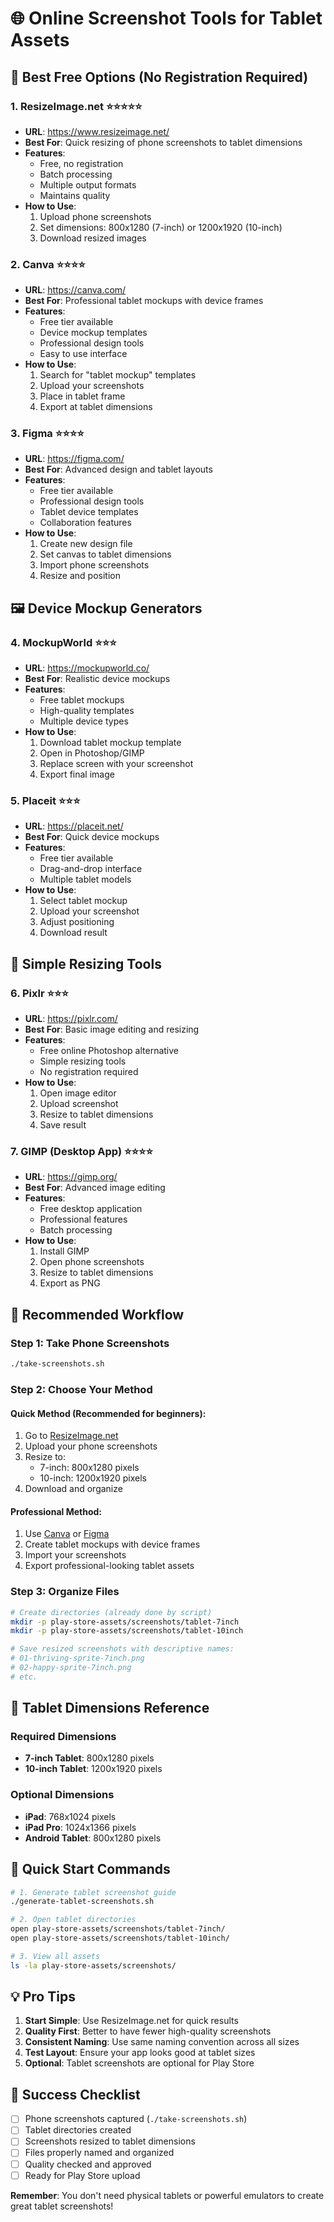 # 🌐 Online Screenshot Tools for Tablet Assets

## 🎯 **Best Free Options (No Registration Required)**

### 1. **ResizeImage.net** ⭐⭐⭐⭐⭐
- **URL**: https://www.resizeimage.net/
- **Best For**: Quick resizing of phone screenshots to tablet dimensions
- **Features**:
  - Free, no registration
  - Batch processing
  - Multiple output formats
  - Maintains quality
- **How to Use**:
  1. Upload phone screenshots
  2. Set dimensions: 800x1280 (7-inch) or 1200x1920 (10-inch)
  3. Download resized images

### 2. **Canva** ⭐⭐⭐⭐
- **URL**: https://canva.com/
- **Best For**: Professional tablet mockups with device frames
- **Features**:
  - Free tier available
  - Device mockup templates
  - Professional design tools
  - Easy to use interface
- **How to Use**:
  1. Search for "tablet mockup" templates
  2. Upload your screenshots
  3. Place in tablet frame
  4. Export at tablet dimensions

### 3. **Figma** ⭐⭐⭐⭐
- **URL**: https://figma.com/
- **Best For**: Advanced design and tablet layouts
- **Features**:
  - Free tier available
  - Professional design tools
  - Tablet device templates
  - Collaboration features
- **How to Use**:
  1. Create new design file
  2. Set canvas to tablet dimensions
  3. Import phone screenshots
  4. Resize and position

## 🖼️ **Device Mockup Generators**

### 4. **MockupWorld** ⭐⭐⭐
- **URL**: https://mockupworld.co/
- **Best For**: Realistic device mockups
- **Features**:
  - Free tablet mockups
  - High-quality templates
  - Multiple device types
- **How to Use**:
  1. Download tablet mockup template
  2. Open in Photoshop/GIMP
  3. Replace screen with your screenshot
  4. Export final image

### 5. **Placeit** ⭐⭐⭐
- **URL**: https://placeit.net/
- **Best For**: Quick device mockups
- **Features**:
  - Free tier available
  - Drag-and-drop interface
  - Multiple tablet models
- **How to Use**:
  1. Select tablet mockup
  2. Upload your screenshot
  3. Adjust positioning
  4. Download result

## 📐 **Simple Resizing Tools**

### 6. **Pixlr** ⭐⭐⭐
- **URL**: https://pixlr.com/
- **Best For**: Basic image editing and resizing
- **Features**:
  - Free online Photoshop alternative
  - Simple resizing tools
  - No registration required
- **How to Use**:
  1. Open image editor
  2. Upload screenshot
  3. Resize to tablet dimensions
  4. Save result

### 7. **GIMP** (Desktop App) ⭐⭐⭐⭐
- **URL**: https://gimp.org/
- **Best For**: Advanced image editing
- **Features**:
  - Free desktop application
  - Professional features
  - Batch processing
- **How to Use**:
  1. Install GIMP
  2. Open phone screenshots
  3. Resize to tablet dimensions
  4. Export as PNG

## 🎨 **Recommended Workflow**

### Step 1: Take Phone Screenshots
```bash
./take-screenshots.sh
```

### Step 2: Choose Your Method

#### **Quick Method (Recommended for beginners):**
1. Go to [ResizeImage.net](https://www.resizeimage.net/)
2. Upload your phone screenshots
3. Resize to:
   - 7-inch: 800x1280 pixels
   - 10-inch: 1200x1920 pixels
4. Download and organize

#### **Professional Method:**
1. Use [Canva](https://canva.com/) or [Figma](https://figma.com/)
2. Create tablet mockups with device frames
3. Import your screenshots
4. Export professional-looking tablet assets

### Step 3: Organize Files
```bash
# Create directories (already done by script)
mkdir -p play-store-assets/screenshots/tablet-7inch
mkdir -p play-store-assets/screenshots/tablet-10inch

# Save resized screenshots with descriptive names:
# 01-thriving-sprite-7inch.png
# 02-happy-sprite-7inch.png
# etc.
```

## 📱 **Tablet Dimensions Reference**

### Required Dimensions
- **7-inch Tablet**: 800x1280 pixels
- **10-inch Tablet**: 1200x1920 pixels

### Optional Dimensions
- **iPad**: 768x1024 pixels
- **iPad Pro**: 1024x1366 pixels
- **Android Tablet**: 800x1280 pixels

## 🚀 **Quick Start Commands**

```bash
# 1. Generate tablet screenshot guide
./generate-tablet-screenshots.sh

# 2. Open tablet directories
open play-store-assets/screenshots/tablet-7inch/
open play-store-assets/screenshots/tablet-10inch/

# 3. View all assets
ls -la play-store-assets/screenshots/
```

## 💡 **Pro Tips**

1. **Start Simple**: Use ResizeImage.net for quick results
2. **Quality First**: Better to have fewer high-quality screenshots
3. **Consistent Naming**: Use same naming convention across all sizes
4. **Test Layout**: Ensure your app looks good at tablet sizes
5. **Optional**: Tablet screenshots are optional for Play Store

## 🎯 **Success Checklist**

- [ ] Phone screenshots captured (`./take-screenshots.sh`)
- [ ] Tablet directories created
- [ ] Screenshots resized to tablet dimensions
- [ ] Files properly named and organized
- [ ] Quality checked and approved
- [ ] Ready for Play Store upload

**Remember**: You don't need physical tablets or powerful emulators to create great tablet screenshots! 